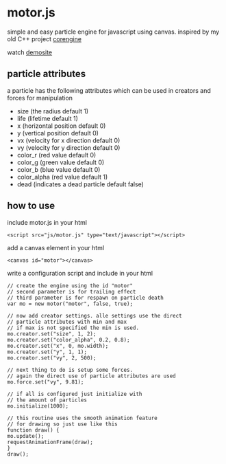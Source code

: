 # motor.js
simple and easy particle engine for javascript using canvas.
inspired by my old C++ project [corengine](https://github.com/corefault/corengine)  

watch [demosite](http://corefault.github.io/motor.js/)  


## particle attributes

a particle has the following attributes which can be used in creators and forces for manipulation
* size (the radius default 1)
* life (lifetime default 1)
* x (horizontal position default 0)
* y (vertical position default 0)
* vx (velocity for x direction default 0)
* vy (velocity for y direction default 0)
* color_r (red value default 0)
* color_g (green value default 0)
* color_b (blue value default 0)
* color_alpha (red value default 1)
* dead (indicates a dead particle default false)


## how to use

include motor.js in your html

    <script src="js/motor.js" type="text/javascript"></script>
    
add a canvas element in your html

    <canvas id="motor"></canvas>
    
write a configuration script and include in your html

    // create the engine using the id "motor"
    // second parameter is for trailing effect
    // third parameter is for respawn on particle death
    var mo = new motor("motor", false, true);
    
    // now add creator settings. alle settings use the direct 
    // particle attributes with min and max
    // if max is not specified the min is used.
    mo.creator.set("size", 1, 2);
    mo.creator.set("color_alpha", 0.2, 0.8);
    mo.creator.set("x", 0, mo.width);
    mo.creator.set("y", 1, 1);
    mo.creator.set("vy", 2, 500);

    // next thing to do is setup some forces.
    // again the direct use of particle attributes are used
    mo.force.set("vy", 9.81);

    // if all is configured just initialize with 
    // the amount of particles
    mo.initialize(1000);

    // this routine uses the smooth animation feature 
    // for drawing so just use like this
    function draw() {
    mo.update();
    requestAnimationFrame(draw);
    }
    draw();